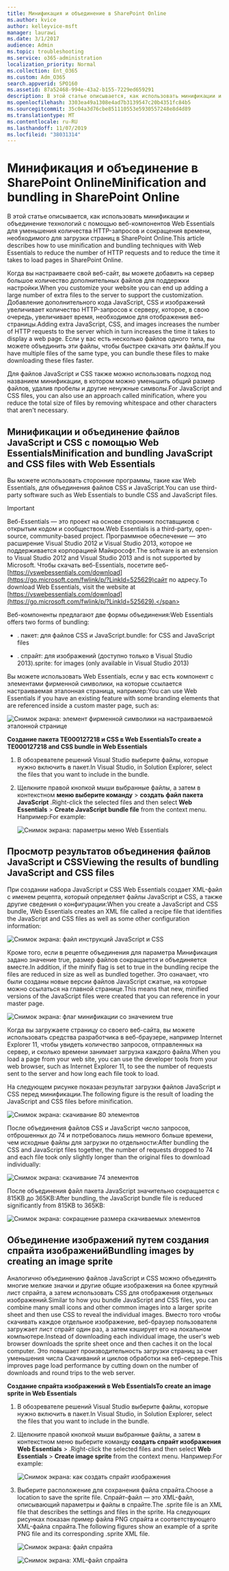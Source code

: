 ```yaml
---
title: Минификация и объединение в SharePoint Online
ms.author: kvice
author: kelleyvice-msft
manager: laurawi
ms.date: 3/1/2017
audience: Admin
ms.topic: troubleshooting
ms.service: o365-administration
localization_priority: Normal
ms.collection: Ent_O365
ms.custom: Adm_O365
search.appverid: SPO160
ms.assetid: 87a52468-994e-43a2-b155-7229ed659291
description: В этой статье описывается, как использовать минификации и объединение технологий с помощью веб-компонентов Web Essentials для уменьшения количества HTTP-запросов и сокращения времени, необходимого для загрузки страниц в SharePoint Online.
ms.openlocfilehash: 3303ea49a1308e4ad7b3139547c20b4351fc84b5
ms.sourcegitcommit: 35c04a3d76cbe851110553e5930557248e8d4d89
ms.translationtype: MT
ms.contentlocale: ru-RU
ms.lasthandoff: 11/07/2019
ms.locfileid: "38031314"
---
```

# <a name="minification-and-bundling-in-sharepoint-online"></a><span data-ttu-id="91b80-103">Минификация и объединение в SharePoint Online</span><span class="sxs-lookup"><span data-stu-id="91b80-103">Minification and bundling in SharePoint Online</span></span>

<span data-ttu-id="91b80-104">В этой статье описывается, как использовать минификации и объединение технологий с помощью веб-компонентов Web Essentials для уменьшения количества HTTP-запросов и сокращения времени, необходимого для загрузки страниц в SharePoint Online.</span><span class="sxs-lookup"><span data-stu-id="91b80-104">This article describes how to use minification and bundling techniques with Web Essentials to reduce the number of HTTP requests and to reduce the time it takes to load pages in SharePoint Online.</span></span>
  
<span data-ttu-id="91b80-105">Когда вы настраиваете свой веб-сайт, вы можете добавить на сервер большое количество дополнительных файлов для поддержки настройки.</span><span class="sxs-lookup"><span data-stu-id="91b80-105">When you customize your website you can end up adding a large number of extra files to the server to support the customization.</span></span> <span data-ttu-id="91b80-106">Добавление дополнительного кода JavaScript, CSS и изображений увеличивает количество HTTP-запросов к серверу, которое, в свою очередь, увеличивает время, необходимое для отображения веб-страницы.</span><span class="sxs-lookup"><span data-stu-id="91b80-106">Adding extra JavaScript, CSS, and images increases the number of HTTP requests to the server which in turn increases the time it takes to display a web page.</span></span> <span data-ttu-id="91b80-107">Если у вас есть несколько файлов одного типа, вы можете объединить эти файлы, чтобы быстрее скачать эти файлы.</span><span class="sxs-lookup"><span data-stu-id="91b80-107">If you have multiple files of the same type, you can bundle these files to make downloading these files faster.</span></span>
  
<span data-ttu-id="91b80-108">Для файлов JavaScript и CSS также можно использовать подход под названием минификации, в котором можно уменьшить общий размер файлов, удалив пробелы и другие ненужные символы.</span><span class="sxs-lookup"><span data-stu-id="91b80-108">For JavaScript and CSS files, you can also use an approach called minification, where you reduce the total size of files by removing whitespace and other characters that aren't necessary.</span></span>
  
## <a name="minification-and-bundling-javascript-and-css-files-with-web-essentials"></a><span data-ttu-id="91b80-109">Минификации и объединение файлов JavaScript и CSS с помощью Web Essentials</span><span class="sxs-lookup"><span data-stu-id="91b80-109">Minification and bundling JavaScript and CSS files with Web Essentials</span></span>

<span data-ttu-id="91b80-110">Вы можете использовать сторонние программы, такие как Web Essentials, для объединения файлов CSS и JavaScript.</span><span class="sxs-lookup"><span data-stu-id="91b80-110">You can use third-party software such as Web Essentials to bundle CSS and JavaScript files.</span></span>
  
> [!IMPORTANT]
> <span data-ttu-id="91b80-111">Веб-Essentials — это проект на основе сторонних поставщиков с открытым кодом и сообществом.</span><span class="sxs-lookup"><span data-stu-id="91b80-111">Web Essentials is a third-party, open-source, community-based project.</span></span> <span data-ttu-id="91b80-112">Программное обеспечение — это расширение Visual Studio 2012 и Visual Studio 2013, которое не поддерживается корпорацией Майкрософт.</span><span class="sxs-lookup"><span data-stu-id="91b80-112">The software is an extension to Visual Studio 2012 and Visual Studio 2013 and is not supported by Microsoft.</span></span> <span data-ttu-id="91b80-113">Чтобы скачать веб-Essentials, посетите веб- [https://vswebessentials.com/download](https://go.microsoft.com/fwlink/p/?LinkId=525629)сайт по адресу.</span><span class="sxs-lookup"><span data-stu-id="91b80-113">To download Web Essentials, visit the website at [https://vswebessentials.com/download](https://go.microsoft.com/fwlink/p/?LinkId=525629).</span></span> 
  
<span data-ttu-id="91b80-114">Веб-компоненты предлагают две формы объединения:</span><span class="sxs-lookup"><span data-stu-id="91b80-114">Web Essentials offers two forms of bundling:</span></span>
  
- <span data-ttu-id="91b80-115">. пакет: для файлов CSS и JavaScript</span><span class="sxs-lookup"><span data-stu-id="91b80-115">.bundle: for CSS and JavaScript files</span></span>
    
- <span data-ttu-id="91b80-116">. спрайт: для изображений (доступно только в Visual Studio 2013)</span><span class="sxs-lookup"><span data-stu-id="91b80-116">.sprite: for images (only available in Visual Studio 2013)</span></span>
    
<span data-ttu-id="91b80-117">Вы можете использовать Web Essentials, если у вас есть компонент с элементами фирменной символики, на которые ссылается настраиваемая эталонная страница, например:</span><span class="sxs-lookup"><span data-stu-id="91b80-117">You can use Web Essentials if you have an existing feature with some branding elements that are referenced inside a custom master page, such as:</span></span>
  
![Снимок экрана: элемент фирменной символики на настраиваемой эталонной странице](media/3a6eba36-973d-482b-8556-a9394b8ba19f.png)
  
 <span data-ttu-id="91b80-119">**Создание пакета TE000127218 и CSS в Web Essentials**</span><span class="sxs-lookup"><span data-stu-id="91b80-119">**To create a TE000127218 and CSS bundle in Web Essentials**</span></span>
  
1. <span data-ttu-id="91b80-120">В обозревателе решений Visual Studio выберите файлы, которые нужно включить в пакет.</span><span class="sxs-lookup"><span data-stu-id="91b80-120">In Visual Studio, in Solution Explorer, select the files that you want to include in the bundle.</span></span>
    
2. <span data-ttu-id="91b80-121">Щелкните правой кнопкой мыши выбранные файлы, а затем в контекстном **меню выберите команду** \> **создать файл пакета JavaScript** .</span><span class="sxs-lookup"><span data-stu-id="91b80-121">Right-click the selected files and then select **Web Essentials** \> **Create JavaScript bundle file** from the context menu.</span></span> <span data-ttu-id="91b80-122">Например:</span><span class="sxs-lookup"><span data-stu-id="91b80-122">For example:</span></span> 
    
    ![Снимок экрана: параметры меню Web Essentials](media/41aac84c-4538-4f78-b454-46e651f868a3.png)
  
## <a name="viewing-the-results-of-bundling-javascript-and-css-files"></a><span data-ttu-id="91b80-124">Просмотр результатов объединения файлов JavaScript и CSS</span><span class="sxs-lookup"><span data-stu-id="91b80-124">Viewing the results of bundling JavaScript and CSS files</span></span>

<span data-ttu-id="91b80-125">При создании набора JavaScript и CSS Web Essentials создает XML-файл с именем рецепта, который определяет файлы JavaScript и CSS, а также другие сведения о конфигурации:</span><span class="sxs-lookup"><span data-stu-id="91b80-125">When you create a JavaScript and CSS bundle, Web Essentials creates an XML file called a recipe file that identifies the JavaScript and CSS files as well as some other configuration information:</span></span> 
  
![Снимок экрана: файл инструкций JavaScript и CSS](media/7ba891f8-52d8-467b-a0f6-b062dd1137a4.png)
  
<span data-ttu-id="91b80-127">Кроме того, если в рецепте объединения для параметра Минификация задано значение true, размер файлов сокращается и объединяется вместе.</span><span class="sxs-lookup"><span data-stu-id="91b80-127">In addition, if the minify flag is set to true in the bundling recipe the files are reduced in size as well as bundled together.</span></span> <span data-ttu-id="91b80-128">Это означает, что были созданы новые версии файлов JavaScript сжатые, на которые можно ссылаться на главной странице.</span><span class="sxs-lookup"><span data-stu-id="91b80-128">This means that new, minified versions of the JavaScript files were created that you can reference in your master page.</span></span>
  
![Снимок экрана: флаг минификации со значением true](media/50523af2-6412-4117-ac3d-5bd26f6d562e.png)
  
<span data-ttu-id="91b80-130">Когда вы загружаете страницу со своего веб-сайта, вы можете использовать средства разработчика в веб-браузере, например Internet Explorer 11, чтобы увидеть количество запросов, отправленных на сервер, и сколько времени занимает загрузка каждого файла.</span><span class="sxs-lookup"><span data-stu-id="91b80-130">When you load a page from your web site, you can use the developer tools from your web browser, such as Internet Explorer 11, to see the number of requests sent to the server and how long each file took to load.</span></span>
  
<span data-ttu-id="91b80-131">На следующем рисунке показан результат загрузки файлов JavaScript и CSS перед минификации.</span><span class="sxs-lookup"><span data-stu-id="91b80-131">The following figure is the result of loading the JavaScript and CSS files before minification.</span></span>
  
![Снимок экрана: скачивание 80 элементов](media/e2df3912-1923-46e6-8cf2-3015a31554e1.png)
  
<span data-ttu-id="91b80-133">После объединения файлов CSS и JavaScript число запросов, отброшенных до 74 и потребовалось лишь немного больше времени, чем исходные файлы для загрузки по отдельности:</span><span class="sxs-lookup"><span data-stu-id="91b80-133">After bundling the CSS and JavaScript files together, the number of requests dropped to 74 and each file took only slightly longer than the original files to download individually:</span></span>
  
![Снимок экрана: скачивание 74 элементов](media/686c4387-70e8-4a74-9d45-059f33a91184.png)
  
<span data-ttu-id="91b80-135">После объединения файл пакета JavaScript значительно сокращается с 815KB до 365KB:</span><span class="sxs-lookup"><span data-stu-id="91b80-135">After bundling, the JavaScript bundle file is reduced significantly from 815KB to 365KB:</span></span>
  
![Снимок экрана: сокращение размера скачиваемых элементов](media/5e7dbd98-faff-4f68-b320-108fb252e395.png)
  
## <a name="bundling-images-by-creating-an-image-sprite"></a><span data-ttu-id="91b80-137">Объединение изображений путем создания спрайта изображений</span><span class="sxs-lookup"><span data-stu-id="91b80-137">Bundling images by creating an image sprite</span></span>

<span data-ttu-id="91b80-138">Аналогично объединению файлов JavaScript и CSS можно объединять многие мелкие значки и другие общие изображения на более крупный лист спрайта, а затем использовать CSS для отображения отдельных изображений.</span><span class="sxs-lookup"><span data-stu-id="91b80-138">Similar to how you bundle JavaScript and CSS files, you can combine many small icons and other common images into a larger sprite sheet and then use CSS to reveal the individual images.</span></span> <span data-ttu-id="91b80-139">Вместо того чтобы скачивать каждое отдельное изображение, веб-браузер пользователя загружает лист спрайт один раз, а затем кэширует его на локальном компьютере.</span><span class="sxs-lookup"><span data-stu-id="91b80-139">Instead of downloading each individual image, the user's web browser downloads the sprite sheet once and then caches it on the local computer.</span></span> <span data-ttu-id="91b80-140">Это повышает производительность загрузки страниц за счет уменьшения числа Скачиваний и циклов обработки на веб-сервере.</span><span class="sxs-lookup"><span data-stu-id="91b80-140">This improves page load performance by cutting down on the number of downloads and round trips to the web server.</span></span>
  
 <span data-ttu-id="91b80-141">**Создание спрайта изображений в Web Essentials**</span><span class="sxs-lookup"><span data-stu-id="91b80-141">**To create an image sprite in Web Essentials**</span></span>
  
1. <span data-ttu-id="91b80-142">В обозревателе решений Visual Studio выберите файлы, которые нужно включить в пакет.</span><span class="sxs-lookup"><span data-stu-id="91b80-142">In Visual Studio, in Solution Explorer, select the files that you want to include in the bundle.</span></span>
    
2. <span data-ttu-id="91b80-143">Щелкните правой кнопкой мыши выбранные файлы, а затем в контекстном меню выберите команду **создать спрайт изображения** **Web Essentials** \> .</span><span class="sxs-lookup"><span data-stu-id="91b80-143">Right-click the selected files and then select **Web Essentials** \> **Create image sprite** from the context menu.</span></span> <span data-ttu-id="91b80-144">Например:</span><span class="sxs-lookup"><span data-stu-id="91b80-144">For example:</span></span> 
    
    ![Снимок экрана: как создать спрайт изображения](media/de0fe741-4ef7-4e3b-bafa-ef9f4822dac6.png)
  
3. <span data-ttu-id="91b80-146">Выберите расположение для сохранения файла спрайта.</span><span class="sxs-lookup"><span data-stu-id="91b80-146">Choose a location to save the sprite file.</span></span> <span data-ttu-id="91b80-147">Спрайт-файл — это XML-файл, описывающий параметры и файлы в спрайте.</span><span class="sxs-lookup"><span data-stu-id="91b80-147">The .sprite file is an XML file that describes the settings and files in the sprite.</span></span> <span data-ttu-id="91b80-148">На следующих рисунках показан пример файла PNG спрайта и соответствующего XML-файла спрайта.</span><span class="sxs-lookup"><span data-stu-id="91b80-148">The following figures show an example of a sprite PNG file and its corresponding .sprite XML file.</span></span>
    
    ![Снимок экрана: файл спрайта](media/0876bb2a-d1b9-4169-8e95-9c290d628d90.png)
  
    ![Снимок экрана: XML-файл спрайта](media/d1f94776-280d-4d56-abb5-384f145d9989.png)
  

